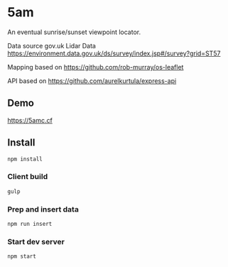 # 5am
An eventual sunrise/sunset viewpoint locator.

Data source
gov.uk Lidar Data https://environment.data.gov.uk/ds/survey/index.jsp#/survey?grid=ST57

Mapping based on
https://github.com/rob-murray/os-leaflet

API based on
https://github.com/aurelkurtula/express-api

## Demo
https://5amc.cf

## Install
`npm install`

### Client build
`gulp`

### Prep and insert data
`npm run insert`

### Start dev server
`npm start`